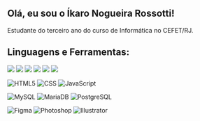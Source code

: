 ## Olá, eu sou o Íkaro Nogueira Rossotti!
Estudante do terceiro ano do curso de Informática no CEFET/RJ.

## Linguagens e Ferramentas:
![](https://img.shields.io/badge/-2bbc8a?logo=c&logoColor=white)
![](https://img.shields.io/badge/C++--2bbc8a?logo=cplsuplus&logoColor=white)
![](https://img.shields.io/badge/C#--2bbc8a?logo=csharp&logoColor=white)
![](https://img.shields.io/badge/PHP--2bbc8a?logo=php&logoColor=white)
![](https://img.shields.io/badge/Python--2bbc8a?logo=python&logoColor=white)
![](https://img.shields.io/badge/Java--2bbc8a?logo=java&logoColor=white)

![HTML5](https://img.shields.io/badge/HTML5--2bbc8a?logo=html5&logoColor=white)
![CSS](https://img.shields.io/badge/CSS--2bbc8a?logo=css&logoColor=white)
![JavaScript](https://img.shields.io/badge/JavaScript--2bbc8a?logo=javascript&logoColor=white)

![MySQL](https://img.shields.io/badge/MySQL--2bbc8a?logo=mysql&logoColor=white)
![MariaDB](https://img.shields.io/badge/MariaDB--2bbc8a?logo=mariadb&logoColor=white)
![PostgreSQL](https://img.shields.io/badge/PostgreSQL--2bbc8a?logo=postgresql&logoColor=white)

![Figma](https://img.shields.io/badge/Figma--2bbc8a?logo=figma&logoColor=white)
![Photoshop](https://img.shields.io/badge/Photoshop--2bbc8a?logo=adobephotoshop&logoColor=white)
![Illustrator](https://img.shields.io/badge/Illustrator--2bbc8a?logo=adobeillustrator&logoColor=white)

